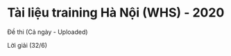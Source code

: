 # Tài liệu training Hà Nội (WHS) - 2020

Đề thi (Cả ngày - Uploaded)

Lời giải (32/6)
<!--stackedit_data:
eyJoaXN0b3J5IjpbLTMyNzYxMjQ1MF19
-->